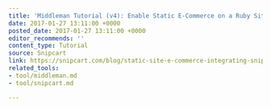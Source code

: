 ```yaml
---
title: 'Middleman Tutorial (v4): Enable Static E-Commerce on a Ruby Site Generator'
date: 2017-01-27 13:11:00 +0000
posted_date: 2017-01-27 13:11:00 +0000
editor_recommends: ''
content_type: Tutorial
source: Snipcart
link: https://snipcart.com/blog/static-site-e-commerce-integrating-snipcart-with-middleman?utm_content=buffer44ba6&utm_medium=social&utm_source=twitter.com&utm_campaign=buffer
related_tools:
- tool/middleman.md
- tool/snipcart.md

---
```

